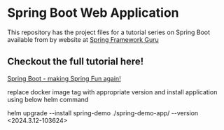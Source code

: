 # Spring Boot Web Application
This repository has the project files for a tutorial series on Spring Boot available from by website at [Spring Framework Guru](https://springframework.guru)

## Checkout the full tutorial here!
[Spring Boot - making Spring Fun again!](https://springframework.guru/spring-boot-web-application-part-1-spring-initializr/)

replace docker image tag with appropriate version and install application using below helm command 

helm upgrade --install spring-demo ./spring-demo-app/ --version <2024.3.12-103624>